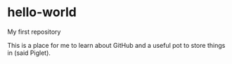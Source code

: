 # hello-world
My first repository

This is a place for me to learn about GitHub and a useful pot to store things in (said Piglet).
